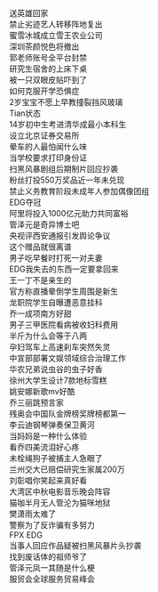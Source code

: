 送英雄回家  
禁止劣迹艺人转移阵地复出  
蜜雪冰城成立雪王农业公司  
深圳茶颜悦色将撤出  
郭老师账号全平台封禁  
研究生宿舍的上床下桌  
被一只双眼皮贴吓到了  
如何克服开学恐惧症  
2岁宝宝不愿上早教撞裂挡风玻璃  
Tian状态  
14岁初中生考进清华成最小本科生  
设立北京证券交易所  
晕车的人最怕闻什么味  
当学校要求打印身份证  
扫黑风暴剧组后期制片回应抄袭  
粉丝打投550万奖品近一年未兑现  
禁止义务教育阶段未成年人参加偶像团组  
EDG夺冠  
阿里将投入1000亿元助力共同富裕  
管泽元是奇异博士吧  
央视评西安通报引发舆论争议  
这个赠品就很离谱  
男子吃早餐时打死一对夫妻  
EDG我失去的东西一定要拿回来  
王一丁不是亲生的  
官方称直播晕倒学生周围是新生  
龙职院学生自曝遭恶意挂科  
乔一成项南方好甜  
男子三甲医院看病被收妇科费用  
半斤为什么会等于八两  
孕妇驾车上高速刹车突然失灵  
中宣部部署文娱领域综合治理工作  
华农兄弟说虫谷的虫子好香  
徐州大学生设计7款地标雪糕  
姚安娜新歌mv好酷  
乔三丽跳预言家  
残奥会中国队金牌榜奖牌榜都第一  
李云迪钢琴弹奏保卫黄河  
当妈妈是一种什么体验  
看乔四美流泪好心疼  
未栓绳狗子被捕主人急眼了  
兰州交大已赔偿研究生家属200万  
刘彰唱你笑起来真好看  
大湾区中秋电影音乐晚会阵容  
猫咖半月无人管沦为猫咪地狱  
樊潇雨太难了  
警察为了反诈骗有多努力  
FPX EDG  
当事人回应作品疑被扫黑风暴片头抄袭  
找到废话体的祖师爷了  
管泽元凤一其随是什么梗  
服贸会全球服务贸易峰会  
